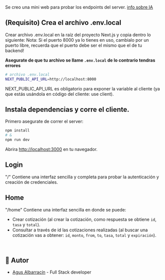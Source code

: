  Se creo una mini web para probar los endpoints del server.
 [info sobre IA](docs/integracionIA.md)

## (Requisito) Crea el archivo .env.local
Crear archivo .env.local en la raíz del proyecto Next.js y copia dentro lo siguiente: 
Nota: Si el puerto 8000 ya lo tienes en uso, cambialo por un puerto libre, recuerda que el puerto debe ser el mismo que el de tu backend!

**Asegurate de que tu archivo se llame `.env.local` de lo contrario tendras errores**

```bash
# archivo .env.local
NEXT_PUBLIC_API_URL=http://localhost:8000
```
NEXT_PUBLIC_API_URL es obligatorio para exponer la variable al cliente (ya que estás usándola en código del cliente: use client).

## Instala dependencias y corre el cliente.

Primero asegurate de correr el server:

```bash
npm install
# &
npm run dev
```

Abrira [http://localhost:3000](http://localhost:3000) en tu navegador.

## Login

"/"
Contiene una interfaz sencilla y completa para probar la autenticación y creación de credenciales.

## Home

"/home"
Contiene una interfaz sencilla en donde se puede:
 - Crear cotización (al crear la cotización, como respuesta se obtiene `id`, `tasa` y `total`).
 - Consultar a través de id las cotizaciones realizadas (al buscar una cotización vas a obtener: `id`, `monto`, `from`, `to`, `tasa`, `total` y `expiración`).

 &nbsp;

## 👥 Autor

- [Agus Albarracín](https://github.com/Agus-Albarracin) - Full Stack developer
